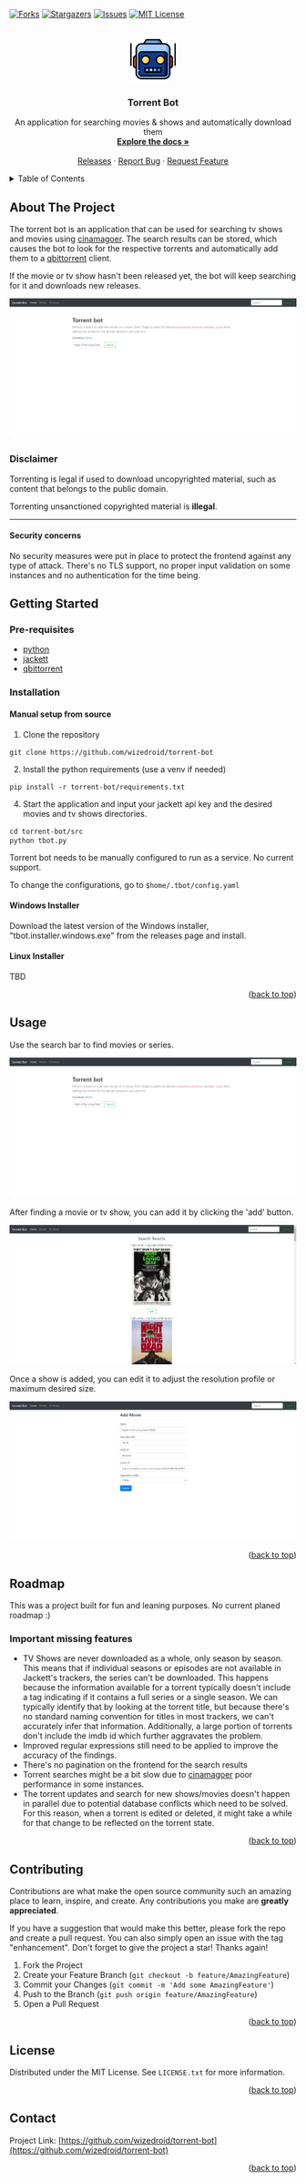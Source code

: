 <div id="top"></div>
<!--
README based on https://github.com/othneildrew/Best-README-Template
-->

[![Forks][forks-shield]][forks-url]
[![Stargazers][stars-shield]][stars-url]
[![Issues][issues-shield]][issues-url]
[![MIT License][license-shield]][license-url]



<!-- PROJECT LOGO -->
<br />
<div align="center">
  <a href="https://github.com/wizedroid/torrent-bot">
    <img src="images/logo.png" alt="Logo" width="80" height="80">
  </a>

<h3 align="center">Torrent Bot</h3>

  <p align="center">
    An application for searching movies & shows and automatically download them
    <br />
    <a href="#usage"><strong>Explore the docs »</strong></a>
    <br />
    <br />
    <a href="https://github.com/Wizedroid/torrent-bot/releases">Releases</a>
    ·
    <a href="https://github.com/wizedroid/torrent-bot/issues">Report Bug</a>
    ·
    <a href="https://github.com/wizedroid/torrent-bot/issues">Request Feature</a>
  </p>
</div>



<!-- TABLE OF CONTENTS -->
<details>
  <summary>Table of Contents</summary>
  <ol>
    <li>
      <a href="#about-the-project">About The Project</a>
    </li>
    <li>
      <a href="#getting-started">Getting Started</a>
      <ul>
        <li><a href="#pre-requisites">Pre-requisites</a></li>
        <li><a href="#installation">Installation</a></li>
      </ul>
    </li>
    <li><a href="#usage">Usage</a></li>
    <li><a href="#roadmap">Roadmap</a></li>
    <li><a href="#contributing">Contributing</a></li>
    <li><a href="#license">License</a></li>
    <li><a href="#contact">Contact</a></li>
  </ol>
</details>



<!-- ABOUT THE PROJECT -->
## About The Project

The torrent bot is an application that can be used for searching tv shows and movies using 
[cinamagoer](https://github.com/cinemagoer/cinemagoer). The search results can be stored, which
causes the bot to look for the respective torrents and automatically add them to a
[qbittorrent](https://www.qbittorrent.org/download.php) client.


If the movie or tv show hasn't been released yet, the bot will keep searching for it and downloads
new releases.

[![Product Name Screen Shot][product-screenshot]](https://github.com/wizedroid/torrent-bot)


### Disclaimer

Torrenting is legal if used to download uncopyrighted material, such as content that belongs to the public domain. 

Torrenting unsanctioned copyrighted material is <b>illegal</b>.

___

#### Security concerns

No security measures were put in place to protect the frontend against any type of attack. There's no TLS support,
no proper input validation on some instances and no authentication for the time being. 


<!-- GETTING STARTED -->
## Getting Started

### Pre-requisites

- [python](https://www.python.org/downloads/)
- [jackett](https://github.com/Jackett/Jackett/releases)
- [qbittorrent](https://www.qbittorrent.org/download.php)

### Installation

#### Manual setup from source

1. Clone the repository

```commandline
git clone https://github.com/wizedroid/torrent-bot
```

2. Install the python requirements (use a venv if needed)

```commandline
pip install -r torrent-bot/requirements.txt
```

4. Start the application and input your jackett api key and the desired movies and tv shows directories.

```commandline
cd torrent-bot/src
python tbot.py
```

Torrent bot needs to be manually configured to run as a service. 
No current support.

To change the configurations, go to `$home/.tbot/config.yaml`

#### Windows Installer

Download the latest version of the Windows installer, "tbot.installer.windows.exe" from the releases page and
install.

#### Linux Installer

TBD


<p align="right">(<a href="#top">back to top</a>)</p>



<!-- USAGE EXAMPLES -->
## Usage

Use the search bar to find movies or series. 


![Home](images/home_page.png)



After finding a movie or tv show,
you can add it by clicking the 'add' button.

![Search](images/search_result_page.png)

Once a show is added, you can edit it to adjust the resolution profile or maximum desired
size. 

![Search](images/add_movie.png)

<p align="right">(<a href="#top">back to top</a>)</p>




<!-- ROADMAP -->
## Roadmap

This was a project built for fun and leaning purposes.
No current planed roadmap :)

### Important missing features

- TV Shows are never downloaded as a whole, only season by season. This means that if individual seasons or episodes
are not available in Jackett's trackers, the series can't be downloaded. This happens because the information available
for a torrent typically doesn't include a tag indicating if it contains a full series or a single season.
We can typically identify that by looking at the torrent title, but because there's no standard naming convention 
for titles in most trackers,  we can't accurately infer that information. Additionally, a large portion of torrents
don't include the imdb id which further aggravates the problem. 
- Improved regular expressions still need to be applied to improve the accuracy of the findings. 
- There's no pagination on the frontend for the search results
- Torrent searches might be a bit slow due to [cinamagoer](https://github.com/cinemagoer/cinemagoer) poor
performance in some instances.
- The torrent updates and search for new shows/movies doesn't happen in parallel due to potential database conflicts
which need to be solved. For this reason, when a torrent is edited or deleted, it might take a while for that change to 
be reflected on the torrent state.

<p align="right">(<a href="#top">back to top</a>)</p>



<!-- CONTRIBUTING -->
## Contributing

Contributions are what make the open source community such an amazing place to learn, inspire, and create. Any contributions you make are **greatly appreciated**.

If you have a suggestion that would make this better, please fork the repo and create a pull request. You can also simply open an issue with the tag "enhancement".
Don't forget to give the project a star! Thanks again!

1. Fork the Project
2. Create your Feature Branch (`git checkout -b feature/AmazingFeature`)
3. Commit your Changes (`git commit -m 'Add some AmazingFeature'`)
4. Push to the Branch (`git push origin feature/AmazingFeature`)
5. Open a Pull Request

<p align="right">(<a href="#top">back to top</a>)</p>



<!-- LICENSE -->
## License

Distributed under the MIT License. See `LICENSE.txt` for more information.

<p align="right">(<a href="#top">back to top</a>)</p>



<!-- CONTACT -->
## Contact
Project Link: [https://github.com/wizedroid/torrent-bot](https://github.com/wizedroid/torrent-bot)

<p align="right">(<a href="#top">back to top</a>)</p>




<!-- MARKDOWN LINKS & IMAGES -->
<!-- https://www.markdownguide.org/basic-syntax/#reference-style-links -->
[contributors-shield]: https://img.shields.io/github/contributors/wizedroid/torrent-bot.svg.svg?style=flat-square
[forks-shield]: https://img.shields.io/github/forks/wizedroid/torrent-bot.svg?style=plastic
[forks-url]: https://github.com/wizedroid/torrent-bot/network/members
[stars-shield]: https://img.shields.io/github/stars/wizedroid/torrent-bot.svg?style=plastic
[stars-url]: https://github.com/wizedroid/torrent-bot/stargazers
[issues-shield]: https://img.shields.io/github/issues/wizedroid/torrent-bot.svg?style=plastic
[issues-url]: https://github.com/wizedroid/torrent-bot/issues
[license-shield]: https://img.shields.io/github/license/wizedroid/torrent-bot.svg?style=plastic
[license-url]: https://github.com/wizedroid/torrent-bot/blob/master/LICENSE.txt
[product-screenshot]: images/home_page.png
